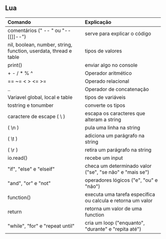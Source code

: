## Lua
Comando | Explicação
:-- | :--
comentários (" -- " ou "--[[]]--") | serve para explicar o código 
nil, boolean, number, string, function, userdata, thread e table | tipos de valores 
print() | enviar algo no console 
\+ - / * % ^ | Operador aritmético 
== ~= <  > <= >= | Operado relacional 
.. | Operador de concatenação 
Variavel global, local e table | tipos de variáveis 
tostring e tonumber | converte os tipos 
caractere de escape ( \ ) | escapa os caracteres que alteram a string
( \n ) | pula uma linha na string
( \t ) | adiciona um parágrafo na string
( \r ) | retira um parágrafo na string
io.read() | recebe um input
"if", "else" e "elseif" | checa um determinado valor ("se", "se não" e "mais se")
"and", "or" e "not" | operadores lógicos ("e", "ou" e "não")
function() | executa uma tarefa específica ou calcula e retorna um valor 
return | retorna um valor de uma function
"while", "for" e "repeat until" | cria um loop ("enquanto", "durante" e "repita até")
